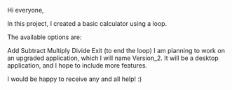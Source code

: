 Hi everyone,

In this project, I created a basic calculator using a loop.

The available options are:

Add
Subtract
Multiply
Divide
Exit (to end the loop)
I am planning to work on an upgraded application, which I will name Version_2. It will be a desktop application, and I hope to include more features.

I would be happy to receive any and all help! :)

